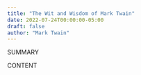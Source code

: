 ```yaml
---
title: "The Wit and Wisdom of Mark Twain"
date: 2022-07-24T00:00:00-05:00
draft: false
author: "Mark Twain"
---
```


SUMMARY

<!--more-->

CONTENT